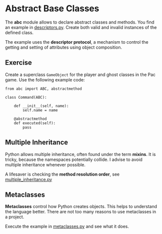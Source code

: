 
# Abstract Base Classes

The **abc** module allows to declare abstract classes and methods. 
You find an example in [descriptors.py](descriptors.py).
Create both valid and invalid instances of the defined class.

The example uses the **descriptor protocol**, a mechanism to control the getting and setting of attributes using object composition. 

## Exercise

Create a superclass `GameObject` for the player and ghost classes in the Pac game. Use the following example code:


    from abc import ABC, abstractmethod

    class Command(ABC):
    
        def __init__(self, name):
            self.name = name

        @abstractmethod
        def executed(self):
            pass



## Multiple Inheritance

Python allows multiple inheritance, often found under the term **mixins**.
It is tricky, because the namespaces potentially collide.
I advise to avoid multiple inheritance whenever possible.

A lifesaver is checking the **method resolution order**, see [multiple_inheritance.py](multiple_inheritance.py)

## Metaclasses

**Metaclasses** control how Python creates objects. This helps to understand the language better.
There are not too many reasons to use metaclasses in a project.

Execute the example in [metaclasses.py](metaclasses.py) and see what it does.
